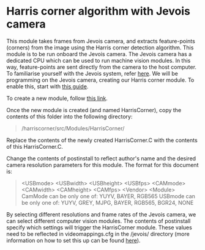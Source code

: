 # Harris corner algorithm with Jevois camera
This module takes frames from Jevois camera, and extracts feature-points (corners) from the image using the Harris corner detection algorithm. This module is to be run onboard the Jevois camera. The Jevois camera has a dedicated CPU which can be used to run machine vision modules. In this way, feature-points are sent directly from the camera to the host computer. To familiarise yourself with the Jevois system, refer [here](http://jevois.org/doc/UserStartLinux.html). We will be programming on the Jevois camera, creating our Harris corner module. To enable this, start with [this guide](http://jevois.org/doc/Programmer.html).

To create a new module, follow [this link](http://jevois.org/doc/ProgrammerSDK.html).

Once the new module is created (and named HarrisCorner), copy the contents of this folder into the following directory:
> /harriscorner/src/Modules/HarrisCorner/

Replace the contents of the newly created HarrisCorner.C with the contents of this HarrisCorner.C.

Change the contents of postinstall to reflect author's name and the desired camera resolution parameters for this module. The format for this document is:

> \<USBmode\> \<USBwidth\> \<USBheight\> \<USBfps\> \<CAMmode\> \<CAMwidth\> \<CAMheight\> \<CAMfps\> \<Vendor\> \<Module\>
> CamMode can be only one of: YUYV, BAYER, RGB565
> USBmode can be only one of: YUYV, GREY, MJPG, BAYER, RGB565, BGR24, NONE

By selecting different resolutions and frame rates of the Jevois camera, we can select different computer vision modules. The contents of postinstall specify which settings will trigger the HarrisCorner module. These values need to be reflected in videomappings.cfg in the /jevois/ directory (more information on how to set this up can be found [here](http://jevois.org/doc/VideoMapping.html)).

